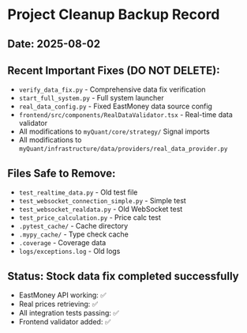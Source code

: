 # Project Cleanup Backup Record

## Date: 2025-08-02

## Recent Important Fixes (DO NOT DELETE):
- `verify_data_fix.py` - Comprehensive data fix verification
- `start_full_system.py` - Full system launcher
- `real_data_config.py` - Fixed EastMoney data source config
- `frontend/src/components/RealDataValidator.tsx` - Real-time data validator
- All modifications to `myQuant/core/strategy/` Signal imports
- All modifications to `myQuant/infrastructure/data/providers/real_data_provider.py`

## Files Safe to Remove:
- `test_realtime_data.py` - Old test file
- `test_websocket_connection_simple.py` - Simple test
- `test_websocket_realdata.py` - Old WebSocket test
- `test_price_calculation.py` - Price calc test
- `.pytest_cache/` - Cache directory
- `.mypy_cache/` - Type check cache
- `.coverage` - Coverage data
- `logs/exceptions.log` - Old logs

## Status: Stock data fix completed successfully
- EastMoney API working: ✅
- Real prices retrieving: ✅ 
- All integration tests passing: ✅
- Frontend validator added: ✅